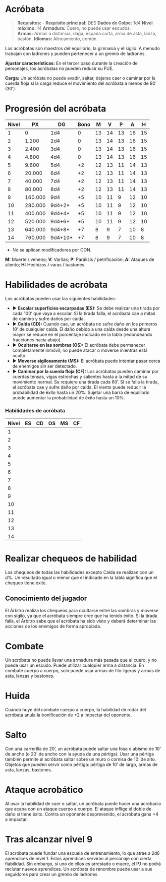 # Acróbata

> **Requisitos:** -
> **Requisito principal:** DES
> **Dados de Golpe:** 1d4
> **Nivel máximo:** 14
> **Armadura:** Cuero, no puede usar escudos.
> **Armas:** Armas a distancia, daga, espada corta, arma de asta, lanza, bastón.
> **Idiomas:** Alineamiento, común.

Los acróbatas son maestros del equilibrio, la gimnasia y el sigilo. A menudo trabajan con ladrones y pueden pertenecer a un gremio de ladrones.

**Ajustar características:** En el tercer paso durante la creación de personajes, los acróbatas no pueden reducir su FUE.

**Carga:** Un acróbata no puede evadir, saltar, dejarse caer o caminar por la cuerda floja si la carga reduce el movimiento del acróbata a menos de 90’ (30’).

# Progresión del acróbata

| Nivel | PX      | DG      | Bono | M   | V   | P   | A   | H   |
| ----- | ------- | ------- | ---- | --- | --- | --- | --- | --- |
| 1     | 0       | 1d4     | 0    | 13  | 14  | 13  | 16  | 15  |
| 2     | 1.200   | 2d4     | 0    | 13  | 14  | 13  | 16  | 15  |
| 3     | 2.400   | 3d4     | 0    | 13  | 14  | 13  | 16  | 15  |
| 4     | 4.800   | 4d4     | 0    | 13  | 14  | 13  | 16  | 15  |
| 5     | 9.600   | 5d4     | +2   | 12  | 13  | 11  | 14  | 13  |
| 6     | 20.000  | 6d4     | +2   | 12  | 13  | 11  | 14  | 13  |
| 7     | 40.000  | 7d4     | +2   | 12  | 13  | 11  | 14  | 13  |
| 8     | 80.000  | 8d4     | +2   | 12  | 13  | 11  | 14  | 13  |
| 9     | 160.000 | 9d4     | +5   | 10  | 11  | 9   | 12  | 10  |
| 10    | 280.000 | 9d4+2*  | +5   | 10  | 11  | 9   | 12  | 10  |
| 11    | 400.000 | 9d4+4*  | +5   | 10  | 11  | 9   | 12  | 10  |
| 12    | 520.000 | 9d4+6*  | +5   | 10  | 11  | 9   | 12  | 10  |
| 13    | 640.000 | 9d4+8*  | +7   | 8   | 9   | 7   | 10  | 8   |
| 14    | 760.000 | 9d4+10* | +7   | 8   | 9   | 7   | 10  | 8   |

- No se aplican modificadores por CON.

**M:** Muerte / veneno; **V:** Varitas; **P:** Parálisis / petrificación; **A:** Ataques de aliento; **H:** Hechizos / varas / bastones.

# Habilidades de acróbata

Los acróbatas pueden usar las siguientes habilidades:

- ▶ **Escalar superficies escarpadas (ES):** Se debe realizar una tirada por cada 100’ que vaya a escalar. Si la tirada falla, el acróbata cae a mitad de camino y sufre daños por caída.
- ▶ **Caída (CD):** Cuando cae, un acróbata no sufre daño en los primeros 10’ de cualquier caída. El daño debido a una caída desde una altura mayor se reduce en el porcentaje indicado en la tabla (redondeando fracciones hacia abajo).
- ▶ **Ocultarse en las sombras (OS):** El acróbata debe permanecer completamente inmóvil; no puede atacar o moverse mientras está oculto.
- ▶ **Moverse sigilosamente (MS):** El acróbata puede intentar pasar cerca de enemigos sin ser detectado.
- ▶ **Caminar por la cuerda floja (CF):** Los acróbatas pueden caminar por cuerdas tensas, vigas estrechas y salientes hasta a la mitad de su movimiento normal. Se requiere una tirada cada 60’. Si se falla la tirada, el acróbata cae y sufre daño por caída. El viento puede reducir la probabilidad de éxito hasta un 20%. Sujetar una barra de equilibrio puede aumentar la probabilidad de éxito hasta un 10%.

### Habilidades de acróbata

| Nivel | ES  | CD  | OS  | MS  | CF  |
| ----- | --- | --- | --- | --- | --- |
| 1     |     |     |     |     |     |
| 2     |     |     |     |     |     |
| 3     |     |     |     |     |     |
| 4     |     |     |     |     |     |
| 5     |     |     |     |     |     |
| 6     |     |     |     |     |     |
| 7     |     |     |     |     |     |
| 8     |     |     |     |     |     |
| 9     |     |     |     |     |     |
| 10    |     |     |     |     |     |
| 11    |     |     |     |     |     |
| 12    |     |     |     |     |     |
| 13    |     |     |     |     |     |
| 14    |     |     |     |     |     |

# Realizar chequeos de habilidad

Los chequeos de todas las habilidades excepto Caída se realizan con un d%. Un resultado igual o menor que el indicado en la tabla significa que el chequeo tiene éxito.

## Conocimiento del jugador

El Árbitro realiza los chequeos para ocultarse entre las sombras y moverse con sigilo, ya que el acróbata siempre cree que ha tenido éxito. Si la tirada falla, el Árbitro sabe que el acróbata ha sido visto y deberá determinar las acciones de los enemigos de forma apropiada. 

# Combate

Un acróbata no puede llevar una armadura más pesada que el cuero, y no puede usar un escudo. Puede utilizar cualquier arma a distancia. En combate cuerpo a cuerpo, solo puede usar armas de filo ligeras y armas de asta, lanzas y bastones. 

# Huida

Cuando huye del combate cuerpo a cuerpo, la habilidad de rodar del acróbata anula la bonificación de +2 a impactar del oponente.

# Salto

Con una carrerilla de 20’, un acróbata puede saltar una fosa o abismo de 10’ de ancho (o 20’ de ancho con la ayuda de una pértiga). Usar una pértiga también permite al acróbata saltar sobre un muro o cornisa de 10’ de alto. Objetos que pueden servir como pértiga: pértiga de 10’ de largo, armas de asta, lanzas, bastones.

# Ataque acrobático

Al usar la habilidad de caer o saltar, un acróbata puede hacer una acrobacia que acaba con un ataque cuerpo a cuerpo. El ataque inflige el doble de daño si tiene éxito. Contra un oponente desprevenido, el acróbata gana +4 a impactar.

# Tras alcanzar nivel 9

El acróbata puede fundar una escuela de entrenamiento, lo que atrae a 2d6 aprendices de nivel 1. Estos aprendices servirán al personaje con cierta fiabilidad. Sin embargo, si uno de ellos es arrestado o muere, el PJ no podrá reclutar nuevos aprendices. Un acróbata de renombre puede usar a sus seguidores para crear un gremio de ladrones.